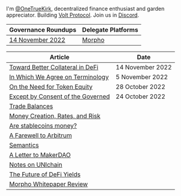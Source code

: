 I'm [@OneTrueKirk](https://twitter.com/OneTrueKirk), decentralized finance enthusiast and garden appreciator.
Building [Volt Protocol](https://www.voltprotocol.io).
Join us in [Discord](https://discord.com/invite/XK8VZyKU97).

| Governance Roundups  | Delegate Platforms |
| ------------- | ------------- |
| [14 November 2022](gov14nov.md)  | [Morpho](morpho_delegate.md) |


| Article  | Date |
| ------------- | ------------- |
| [Toward Better Collateral in DeFi](collateral.md) | 14 November 2022 |
| [In Which We Agree on Terminology](definitions.md) | 5 November 2022 |
| [On the Need for Token Equity](chrysalis.md) | 28 October 2022 |
| [Except by Consent of the Governed](consent.md) | 24 October 2022 |
| [Trade Balances](trade.md) | |
| [Money Creation, Rates, and Risk](yield.md) | |
| [Are stablecoins money?](stablecoin.md) | |
| [A Farewell to Arbitrum](arbitrum.md) | |
| [Semantics](semantics.md) | |
| [A Letter to MakerDAO](lettertomaker.md) | |
| [Notes on UNIchain](unichain.md) | |
| [The Future of DeFi Yields](defidirection.md) | |
| [Morpho Whitepaper Review](morpho.md) | |
